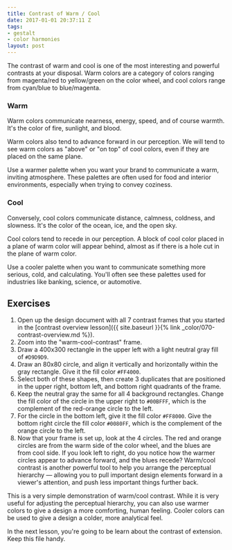 ```yaml
---
title: Contrast of Warm / Cool
date: 2017-01-01 20:37:11 Z
tags:
- gestalt
- color harmonies
layout: post
---
```


The contrast of warm and cool is one of the most interesting and powerful contrasts at your disposal. Warm colors are a category of colors ranging from magenta/red to yellow/green on the color wheel, and cool colors range from cyan/blue to blue/magenta.

### Warm

Warm colors communicate nearness, energy, speed, and of course warmth. It's the color of fire, sunlight, and blood.

Warm colors also tend to advance forward in our perception. We will tend to see warm colors as "above" or "on top" of cool colors, even if they are placed on the same plane.

Use a warmer palette when you want your brand to communicate a warm, inviting atmosphere. These palettes are often used for food and interior environments, especially when trying to convey coziness.

### Cool

Conversely, cool colors communicate distance, calmness, coldness, and slowness. It's the color of the ocean, ice, and the open sky.

Cool colors tend to recede in our perception. A block of cool color placed in a plane of warm color will appear behind, almost as if there is a hole cut in the plane of warm color.

Use a cooler palette when you want to communicate something more serious, cold, and calculating. You'll often see these palettes used for industries like banking, science, or automotive.

<!--more-->
## Exercises

1. Open up the design document with all 7 contrast frames that you started in the [contrast overview lesson]({{ site.baseurl }}{% link _color/070-contrast-overview.md %}).
2. Zoom into the "warm-cool-contrast" frame.
3. Draw a 400x300 rectangle in the upper left with a light neutral gray fill of `#D9D9D9`.
4. Draw an 80x80 circle, and align it vertically and horizontally within the gray rectangle. Give it the fill color `#FF4000`.
5. Select both of these shapes, then create 3 duplicates that are positioned in the upper right, bottom left, and bottom right quadrants of the frame.
6. Keep the neutral gray the same for all 4 background rectangles. Change the fill color of the circle in the upper right to `#00BFFF`, which is the complement of the red-orange circle to the left.
7. For the circle in the bottom left, give it the fill color `#FF8000`. Give the bottom right circle the fill color `#0080FF`, which is the complement of the orange circle to the left.
8. Now that your frame is set up, look at the 4 circles. The red and orange circles are from the warm side of the color wheel, and the blues are from cool side. If you look left to right, do you notice how the warmer circles appear to advance forward, and the blues recede? Warm/cool contrast is another powerful tool to help you arrange the perceptual hierarchy — allowing you to pull important design elements forward in a viewer's attention, and push less important things further back.

This is a very simple demonstration of warm/cool contrast. While it is very useful for adjusting the perceptual hierarchy, you can also use warmer colors to give a design a more comforting, human feeling. Cooler colors can be used to give a design a colder, more analytical feel.

In the next lesson, you're going to be learn about the contrast of extension. Keep this file handy.

